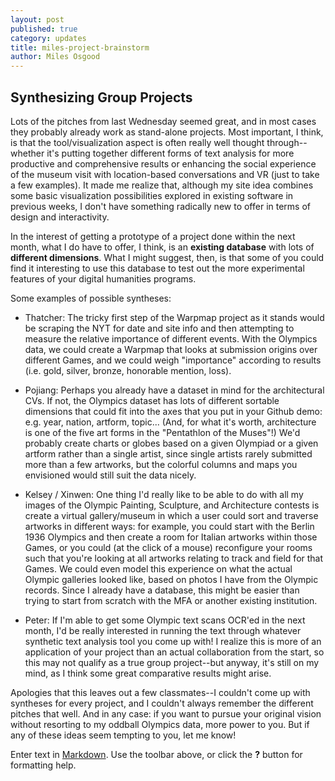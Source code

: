 ```yaml
---
layout: post
published: true
category: updates
title: miles-project-brainstorm
author: Miles Osgood
---
```

## Synthesizing Group Projects

Lots of the pitches from last Wednesday seemed great, and in most cases they probably already work as stand-alone projects. Most important, I think, is that the tool/visualization aspect is often really well thought through--whether it's putting together different forms of text analysis for more productive and comprehensive results or enhancing the social experience of the museum visit with location-based conversations and VR (just to take a few examples). It made me realize that, although my site idea combines some basic visualization possibilities explored in existing software in previous weeks, I don't have something radically new to offer in terms of design and interactivity.

In the interest of getting a prototype of a project done within the next month, what I do have to offer, I think, is an **existing database** with lots of **different dimensions**. What I might suggest, then, is that some of you could find it interesting to use this database to test out the more experimental features of your digital humanities programs.

Some examples of possible syntheses:

- Thatcher: The tricky first step of the Warpmap project as it stands would be scraping the NYT for date and site info and then attempting to measure the relative importance of different events. With the Olympics data, we could create a Warpmap that looks at submission origins over different Games, and we could weigh "importance" according to results (i.e. gold, silver, bronze, honorable mention, loss).

- Pojiang: Perhaps you already have a dataset in mind for the architectural CVs. If not, the Olympics dataset has lots of different sortable dimensions that could fit into the axes that you put in your Github demo: e.g. year, nation, artform, topic... (And, for what it's worth, architecture is one of the five art forms in the "Pentathlon of the Muses"!) We'd probably create charts or globes based on a given Olympiad or a given artform rather than a single artist, since single artists rarely submitted more than a few artworks, but the colorful columns and maps you envisioned would still suit the data nicely. 

- Kelsey / Xinwen: One thing I'd really like to be able to do with all my images of the Olympic Painting, Sculpture, and Architecture contests is create a virtual gallery/museum in which a user could sort and traverse artworks in different ways: for example, you could start with the Berlin 1936 Olympics and then create a room for Italian artworks within those Games, or you could (at the click of a mouse) reconfigure your rooms such that you're looking at all artworks relating to track and field for that Games. We could even model this experience on what the actual Olympic galleries looked like, based on photos I have from the Olympic records. Since I already have a database, this might be easier than trying to start from scratch with the MFA or another existing institution.

- Peter: If I'm able to get some Olympic text scans OCR'ed in the next month, I'd be really interested in running the text through whatever synthetic text analysis tool you come up with! I realize this is more of an application of your project than an actual collaboration from the start, so this may not qualify as a true group project--but anyway, it's still on my mind, as I think some great comparative results might arise.

Apologies that this leaves out a few classmates--I couldn't come up with syntheses for every project, and I couldn't always remember the different pitches that well. And in any case: if you want to pursue your original vision without resorting to my oddball Olympics data, more power to you. But if any of these ideas seem tempting to you, let me know!

Enter text in [Markdown](http://daringfireball.net/projects/markdown/). Use the toolbar above, or click the **?** button for formatting help.
